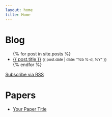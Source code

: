 ```yaml
---
layout: home
title: Home
---
```


# Blog

<ul>
  {% for post in site.posts %}
    <li><a href="{{ post.url }}">{{ post.title }}</a> <small>{{ post.date | date: "%b %-d, %Y" }}</small></li>
  {% endfor %}
</ul>

[Subscribe via RSS](/blog/feed.xml)

# Papers

<!-- Add your papers here, e.g.: -->
<ul>
  <li><a href="/blog/papers/your-paper.pdf">Your Paper Title</a></li>
</ul> 
